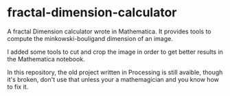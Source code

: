 # fractal-dimension-calculator
A fractal Dimension calculator wrote in Mathematica. It provides tools to compute the minkowski-bouligand dimension of an image.

I added some tools to cut and crop the image in order to get better results in the Mathematica notebook.

In this repository, the old project written in Processing is still avaible, though it's broken, don't use that unless your a mathemagician and you know how to fix it.

